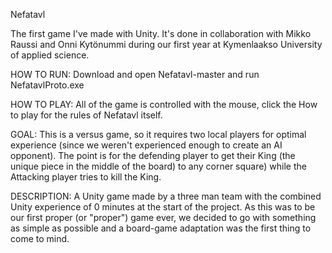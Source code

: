 Nefatavl

The first game I've made with Unity. It's done in collaboration with Mikko Raussi and Onni Kytönummi during our first year at Kymenlaakso University of applied science.

HOW TO RUN: Download and open Nefatavl-master and run NefatavlProto.exe

HOW TO PLAY: All of the game is controlled with the mouse, click the How to play for the rules of Nefatavl itself.

GOAL: This is a versus game, so it requires two local players for optimal experience (since we weren't experienced enough to create an AI opponent). The point is for the defending player to get their King (the unique piece in the middle of the board) to any corner square) while the Attacking player tries to kill the King.

DESCRIPTION: A Unity game made by a three man team with the combined Unity experience of 0 minutes at the start of the project. As this was to be our first proper (or "proper") game ever, we decided to go with something as simple as possible and a board-game adaptation was the first thing to come to mind.
